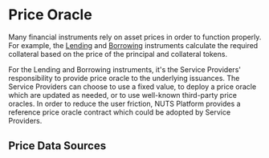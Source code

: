 # Price Oracle

Many financial instruments rely on asset prices in order to function properly. For example, the [Lending](../instruments/lending.md) and [Borrowing](../instruments/borrowing.md) instruments calculate the required collateral based on the price of the principal and collateral tokens.

For the Lending and Borrowing instruments, it's the Service Providers' responsibility to provide price oracle to the underlying issuances. The Service Providers can choose to use a fixed value, to deploy a price oracle which are updated as needed, or to use well-known third-party price oracles. In order to reduce the user friction, NUTS Platform provides a reference price oracle contract which could be adopted by Service Providers.

## Price Data Sources

